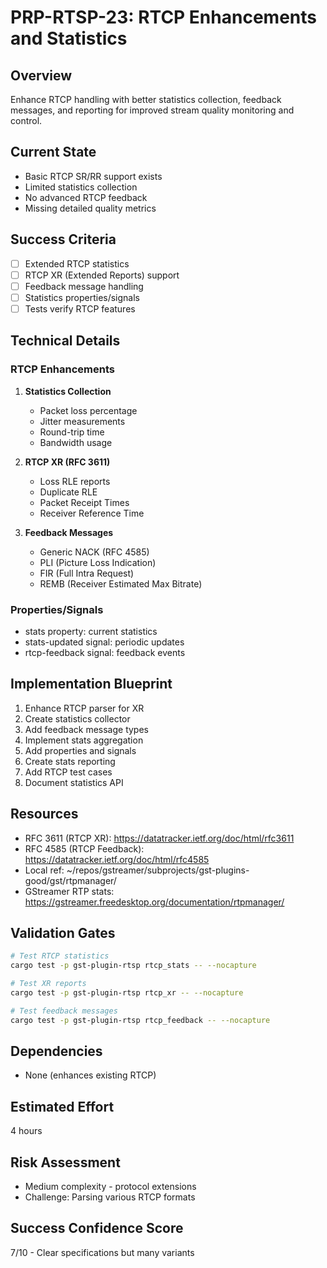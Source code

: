# PRP-RTSP-23: RTCP Enhancements and Statistics

## Overview
Enhance RTCP handling with better statistics collection, feedback messages, and reporting for improved stream quality monitoring and control.

## Current State
- Basic RTCP SR/RR support exists
- Limited statistics collection
- No advanced RTCP feedback
- Missing detailed quality metrics

## Success Criteria
- [ ] Extended RTCP statistics
- [ ] RTCP XR (Extended Reports) support
- [ ] Feedback message handling
- [ ] Statistics properties/signals
- [ ] Tests verify RTCP features

## Technical Details

### RTCP Enhancements
1. **Statistics Collection**
   - Packet loss percentage
   - Jitter measurements
   - Round-trip time
   - Bandwidth usage

2. **RTCP XR (RFC 3611)**
   - Loss RLE reports
   - Duplicate RLE
   - Packet Receipt Times
   - Receiver Reference Time

3. **Feedback Messages**
   - Generic NACK (RFC 4585)
   - PLI (Picture Loss Indication)
   - FIR (Full Intra Request)
   - REMB (Receiver Estimated Max Bitrate)

### Properties/Signals
- stats property: current statistics
- stats-updated signal: periodic updates
- rtcp-feedback signal: feedback events

## Implementation Blueprint
1. Enhance RTCP parser for XR
2. Create statistics collector
3. Add feedback message types
4. Implement stats aggregation
5. Add properties and signals
6. Create stats reporting
7. Add RTCP test cases
8. Document statistics API

## Resources
- RFC 3611 (RTCP XR): https://datatracker.ietf.org/doc/html/rfc3611
- RFC 4585 (RTCP Feedback): https://datatracker.ietf.org/doc/html/rfc4585
- Local ref: ~/repos/gstreamer/subprojects/gst-plugins-good/gst/rtpmanager/
- GStreamer RTP stats: https://gstreamer.freedesktop.org/documentation/rtpmanager/

## Validation Gates
```bash
# Test RTCP statistics
cargo test -p gst-plugin-rtsp rtcp_stats -- --nocapture

# Test XR reports
cargo test -p gst-plugin-rtsp rtcp_xr -- --nocapture

# Test feedback messages
cargo test -p gst-plugin-rtsp rtcp_feedback -- --nocapture
```

## Dependencies
- None (enhances existing RTCP)

## Estimated Effort
4 hours

## Risk Assessment
- Medium complexity - protocol extensions
- Challenge: Parsing various RTCP formats

## Success Confidence Score
7/10 - Clear specifications but many variants